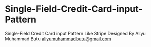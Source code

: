 # Single-Field-Credit-Card-input-Pattern
Single-Field Credit Card input Pattern Like Stripe
Designed By Aliyu Muhammad Butu
aliyumuhammadbutu@gmail.com
